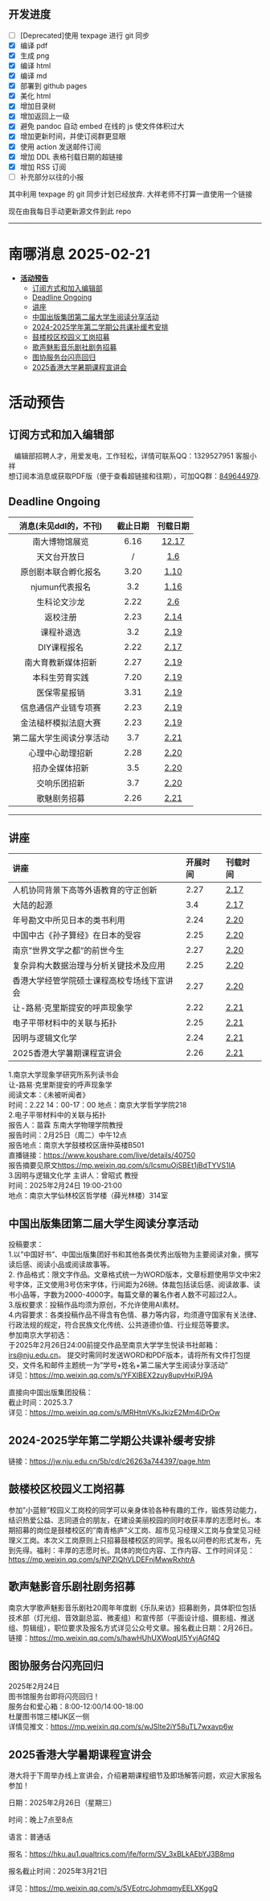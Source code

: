 ## 开发进度

- [ ] [Deprecated]使用 texpage 进行 git 同步
- [x] 编译 pdf
- [x] 生成 png
- [x] 编译 html
- [x] 编译 md
- [x] 部署到 github pages
- [x] 美化 html
- [x] 增加目录树
- [x] 增加返回上一级
- [x] 避免 pandoc 自动 embed 在线的 js 使文件体积过大
- [x] 增加更新时间，并使订阅群更显眼
- [x] 使用 action 发送邮件订阅
- [x] 增加 DDL 表格刊载日期的超链接
- [x] 增加 RSS 订阅
- [ ] 补充部分以往的小报

其中利用 texpage 的 git 同步计划已经放弃. 大祥老师不打算一直使用一个链接

现在由我每日手动更新源文件到此 repo

----
# 南哪消息 2025-02-21

-   <a href="#活动预告" id="toc-活动预告"><strong>活动预告</strong></a>
    -   <a href="#订阅方式和加入编辑部"
        id="toc-订阅方式和加入编辑部">订阅方式和加入编辑部</a>
    -   <a href="#deadline-ongoing" id="toc-deadline-ongoing">Deadline
        Ongoing</a>
    -   <a href="#讲座" id="toc-讲座">讲座</a>
    -   <a href="#中国出版集团第二届大学生阅读分享活动"
        id="toc-中国出版集团第二届大学生阅读分享活动">中国出版集团第二届大学生阅读分享活动</a>
    -   <a href="#学年第二学期公共课补缓考安排"
        id="toc-学年第二学期公共课补缓考安排">2024-2025学年第二学期公共课补缓考安排</a>
    -   <a href="#鼓楼校区校园义工岗招募"
        id="toc-鼓楼校区校园义工岗招募">鼓楼校区校园义工岗招募</a>
    -   <a href="#歌声魅影音乐剧社剧务招募"
        id="toc-歌声魅影音乐剧社剧务招募">歌声魅影音乐剧社剧务招募</a>
    -   <a href="#图协服务台闪亮回归"
        id="toc-图协服务台闪亮回归">图协服务台闪亮回归</a>
    -   <a href="#香港大学暑期课程宣讲会"
        id="toc-香港大学暑期课程宣讲会">2025香港大学暑期课程宣讲会</a>

# **活动预告**

## 订阅方式和加入编辑部

   编辑部招聘人才，用爱发电，工作轻松，详情可联系QQ：1329527951
客服小祥  
想订阅本消息或获取PDF版（便于查看超链接和往期），可加QQ群：[849644979](https://qm.qq.com/q/VXIW7fgsEe).

## Deadline Ongoing

|  消息(未见ddl的，不刊)   | 截止日期 |                      刊载日期                      |
|:------------------------:|:--------:|:--------------------------------------------------:|
|      南大博物馆展览      |   6.16   | [12.17](https://nik-nul.github.io/news/2024-12-17) |
|       天文台开放日       |    /     |  [1.6](https://nik-nul.github.io/news/2025-01-06)  |
|   原创剧本联合孵化报名   |   3.20   | [1.10](https://nik-nul.github.io/news/2025-01-10)  |
|      njumun代表报名      |   3.2    | [1.16](https://nik-nul.github.io/news/2025-01-16)  |
|       生科论文沙龙       |   2.22   |  [2.6](https://nik-nul.github.io/news/2025-02-06)  |
|         返校注册         |   2.23   | [2.14](https://nik-nul.github.io/news/2025-02-14)  |
|        课程补退选        |   3.2    | [2.19](https://nik-nul.github.io/news/2025-02-19)  |
|       DIY课程报名        |   2.22   | [2.17](https://nik-nul.github.io/news/2025-02-17)  |
|    南大育教新媒体招新    |   2.27   | [2.19](https://nik-nul.github.io/news/2025-02-19)  |
|      本科生劳育实践      |   7.20   | [2.19](https://nik-nul.github.io/news/2025-02-19)  |
|       医保零星报销       |   3.31   | [2.19](https://nik-nul.github.io/news/2025-02-19)  |
|   信息通信产业链专项赛   |   2.23   | [2.19](https://nik-nul.github.io/news/2025-02-19)  |
|   金法槌杯模拟法庭大赛   |   2.23   | [2.19](https://nik-nul.github.io/news/2025-02-19)  |
| 第二届大学生阅读分享活动 |   3.7    | [2.21](https://nik-nul.github.io/news/2025-02-21)  |
|     心理中心助理招新     |   2.28   | [2.20](https://nik-nul.github.io/news/2025-02-20)  |
|      招办全媒体招新      |   3.5    | [2.20](https://nik-nul.github.io/news/2025-02-20)  |
|       交响乐团招新       |   3.7    | [2.20](https://nik-nul.github.io/news/2025-02-20)  |
|       歌魅剧务招募       |   2.26   | [2.21](https://nik-nul.github.io/news/2025-02-21)  |

------------------------------------------------------------------------

## 讲座

| 讲座                                       | 开展时间 | 刊载时间                                          |
|:-------------------------------------------|:---------|:--------------------------------------------------|
| 人机协同背景下高等外语教育的守正创新       | 2.27     | [2.17](https://nik-nul.github.io/news/2025-02-17) |
| 大陆的起源                                 | 3.4      | [2.17](https://nik-nul.github.io/news/2025-02-17) |
| 年号勘文中所见日本的类书利用               | 2.24     | [2.20](https://nik-nul.github.io/news/2025-02-20) |
| 中国中古《孙子算经》在日本的受容           | 2.25     | [2.20](https://nik-nul.github.io/news/2025-02-20) |
| 南京”世界文学之都”的前世今生               | 2.27     | [2.20](https://nik-nul.github.io/news/2025-02-20) |
| 复杂异构大数据治理与分析关键技术及应用     | 2.25     | [2.20](https://nik-nul.github.io/news/2025-02-20) |
| 香港大学经管学院硕士课程高校专场线下宣讲会 | 2.27     | [2.20](https://nik-nul.github.io/news/2025-02-20) |
| 让-路易·克里斯提安的呼声现象学             | 2.22     | [2.21](https://nik-nul.github.io/news/2025-02-21) |
| 电子平带材料中的关联与拓扑                 | 2.25     | [2.21](https://nik-nul.github.io/news/2025-02-21) |
| 因明与逻辑文化学                           | 2.24     | [2.21](https://nik-nul.github.io/news/2025-02-21) |
| 2025香港大学暑期课程宣讲会                 | 2.26     | [2.21](https://nik-nul.github.io/news/2025-02-21) |

1.南京大学现象学研究所系列读书会  
让-路易·克里斯提安的呼声现象学  
阅读文本：《未被听闻者》  
时间：2.22 14：00-17：00 地点：南京大学哲学学院218  
2.电子平带材料中的关联与拓扑  
报告人：苗霖 东南大学物理学院教授  
报告时间：2月25日（周二）中午12点  
报告地点：南京大学鼓楼校区唐仲英楼B501  
直播链接：<https://www.koushare.com/live/details/40750>  
报告摘要见原文<https://mp.weixin.qq.com/s/IcsmuOjSBEt1jBdTYVS1lA>  
3.因明与逻辑文化学 主讲人：曾昭式 教授  
时间：2025年2月24日 19:00-21:00  
地点：南京大学仙林校区哲学楼（薛光林楼）314室  

## 中国出版集团第二届大学生阅读分享活动

投稿要求：  
1.以”中国好书”、中国出版集团好书和其他各类优秀出版物为主要阅读对象，撰写读后感、阅读小品或阅读故事等。  
2.
作品格式：限文字作品。文章格式统一为WORD版本，文章标题使用华文中宋2号字体，正文使用3号仿宋字体，行间距为26磅。体裁包括读后感、阅读故事、读书小品等，字数为2000-4000字。每篇文章的署名作者人数不可超过2人。  
3.版权要求：投稿作品均须为原创，不允许使用AI素材。  
4.内容要求：各类投稿作品不得含有色情、暴力等内容，均须遵守国家有关法律、行政法规的规定，符合民族文化传统、公共道德价值、行业规范等要求。  
参加南京大学初选：  
于2025年2月26日24:00前提交作品至南京大学学生悦读书社邮箱：irs@nju.edu.cn。
提交时需同时发送WORD和PDF版本，请将所有文件打包提交，文件名和邮件主题统一为”学号+姓名+第二届大学生阅读分享活动”  
详见：<https://mp.weixin.qq.com/s/YFXlBEX2zuy8upvHxiPJ9A>

直接向中国出版集团投稿：  
截止时间：2025.3.7  
详见：<https://mp.weixin.qq.com/s/MRHtmVKsJkizE2Mm4iDrOw>

## 2024-2025学年第二学期公共课补缓考安排

链接：<https://jw.nju.edu.cn/5b/cd/c26263a744397/page.htm>  

## 鼓楼校区校园义工岗招募

参加”小蓝鲸”校园义工岗校的同学可以亲身体验各种有趣的工作，锻炼劳动能力，结识热爱公益、志同道合的朋友，在建设美丽校园的同时收获丰厚的志愿时长。本期招募的岗位是鼓楼校区的”南青格庐”义工岗、超市见习经理义工岗与食堂见习经理义工岗。本次义工岗原则上只招募鼓楼校区的同学。报名以问卷的形式发布，先到先得。福利：丰厚的志愿时长。具体的岗位内容、工作内容、工作时间详见：<https://mp.weixin.qq.com/s/NPZIQhVLDEFnjMwwRxhtrA>  

## 歌声魅影音乐剧社剧务招募

南京大学歌声魅影音乐剧社20周年年度剧《乐队来访》招募剧务，具体职位包括技术部（灯光组、音效副总监、微麦组）和宣传部（平面设计组、摄影组、推送组、剪辑组），职位要求及报名方式详见公众号文章。报名截止日期：2月26日。  
链接：<https://mp.weixin.qq.com/s/hawHUhUXWoqUl5YvjAGf4Q>  

## 图协服务台闪亮回归

2025年2月24日  
图书馆服务台即将闪亮回归！  
服务台和爱心箱：8:00-12:00/14:00-18:00  
杜厦图书馆三楼IJK区一侧  
详情见推文：<https://mp.weixin.qq.com/s/wJSlte2iY58uTL7wxavp6w>

## 2025香港大学暑期课程宣讲会

港大将于下周举办线上宣讲会，介绍暑期课程细节及即场解答问题，欢迎大家报名参加！

日期：2025年2月26日（星期三）

时间：晚上7点至8点

语言：普通话

报名：<https://hku.au1.qualtrics.com/jfe/form/SV_3xBLkAEbYJ3B8mq>

报名截止时间：2025年3月21日

详见：<https://mp.weixin.qq.com/s/5VEotrcJohmqmyEELXKggQ>
